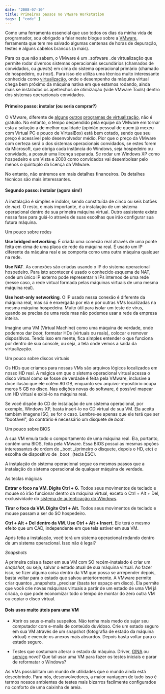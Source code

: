 ```yaml
---
date: "2008-07-10"
title: Primeiros passos no VMware Workstation
tags: [ "code" ]
---
```

Como uma ferramenta essencial que uso todos os dias da minha vida de programador, sou obrigado a falar neste blogue sobre a [VMware](http://www.vmware.com), ferramenta que tem me salvado algumas centenas de horas de depuração, testes e alguns cabelos brancos (a mais).

Para os que não sabem, o VMware é um _software _de virtualização que permite rodar diversos sistemas operacionais secundários (chamados de convidados, ou _guests_) em cima do sistema operacional primário (chamado de hospedeiro, ou _host_). Para isso ele utiliza uma técnica muito interessante conhecida como [virtualização](http://en.wikipedia.org/wiki/Virtualization), onde o desempenho da máquina virtual chega bem próximo da máquina nativa em que estamos rodando, ainda mais se instalados os apetrechos de otimização (vide VMware Tools) dentro dos sistemas operacionais convidados.

#### Primeiro passo: instalar (ou seria comprar?)

O VMware, diferente de [alguns](http://www.microsoft.com/windows/downloads/virtualpc/default.mspx) [outros](/virtualbox) [programas de virtualização](http://www.cl.cam.ac.uk/research/srg/netos/xen/), não é gratuito. No entanto, o tempo despendido pela equipe da VMware em tornar esta a solução a de melhor qualidade (opinião pessoal de quem já mexeu com Virtual PC e pouco de VirtualBox) está bem cotado, sendo que seu preço é acessível pelo desenvolvedor médio. Pior que o preço da VMware com certeza será o dos sistemas operacionais convidados, se estes forem da Microsoft, que obriga cada instância do Windows, seja hospedeiro ou convidado, a possuir uma licença separada. Se rodar um Windows XP como hospedeiro e um Vista e 2000 como convidados vai desembolsar pelo menos o quíntuplo da licença da VMware.

No entanto, não entremos em mais detalhes financeiros. Os detalhes técnicos são mais interessantes.

#### Segundo passo: instalar (agora sim!)

A instalação é simples e indolor, sendo constituída de cinco ou seis botões de _next_. O resto, e mais importante, é a instalação de um sistema operacional dentro de sua primeira máquina virtual. Outro assistente existe nessa fase para guiá-lo através de suas escolhas que irão configurar sua futura máquina.

Um pouco sobre redes

**Use bridged networking**. É criada uma conexão real através de uma ponte feita em cima de uma placa de rede da máquina real. É usado um IP diferente da máquina real e se comporta como uma outra máquina qualquer na rede.

**Use NAT**. As conexões são criadas usando o IP do sistema operacional hospedeiro. Para isto acontecer é usado o conhecido esquema de NAT, onde um único IP externo pode representar n IPs internos de uma rede (nesse caso, a rede virtual formada pelas máquinas virtuais de uma mesma máquina real).

**Use host-only networking**. O IP usado nessa conexão é diferente da máquina real, mas só é enxergada por ela e por outras VMs localizadas na mesma máquina hospedeira. Muito útil para isolar um teste de vírus, quando se precisa de uma rede mas não podemos usar a rede da empresa inteira.

Imagine uma VM (Virtual Machine) como uma máquina de verdade, onde podemos dar _boot_, formatar HDs (virtuais ou reais), colocar e remover dispositivos. Tendo isso em mente, fica simples entender o que funciona por dentro de sua console, ou seja, a tela onde vemos a saída da virtualização.

Um pouco sobre discos virtuais

Os HDs que criamos para nossas VMs são arquivos lógicos localizados em nosso HD real. A mágica em que o sistema operacional virtual acessa o disco virtual como se fosse de verdade é feita pela VMware, inclusive a doce ilusão que ele cotém 80 GB, enquanto seu arquivo-repositório ocupa meros 5 GB no disco. Nas edições novas do software, é possível mapear um HD virtual e exibi-lo na máquina real.

Se você dispõe do CD de instalação de um sistema operacional, por exemplo, Windows XP, basta inseri-lo no CD virtual de sua VM. Ela aceita também imagens ISO, se for o caso. Lembre-se apenas que ele terá que ser "bootável", do contrário é necessário um disquete de _boot_.

Um pouco sobre BIOS

A sua VM emula todo o comportamento de uma máquina real. Ela, portanto, contém uma BIOS, feita pela VMware. Essa BIOS possui as mesmas opções interessantes de ordem de _boot _(primeiro o disquete, depois o HD, etc) e escolha de dispositivo de _boot _(tecla ESC).

A instalação do sistema operacional segue os mesmos passos que a instalação do sistema operacional de qualquer máquina de verdade.

As teclas mágicas

**Entrar o foco na VM. Digite Ctrl + G.** Todos seus movimentos de teclado e mouse só irão funcionar dentro da máquina virtual, exceto o Ctrl + Alt + Del, exclusividade do [sistema de autenticação do Windows](/gina-x-credential-provider).

**Tirar o foco da VM. Digite Ctrl + Alt.** Todos seus movimentos de teclado e mouse passam a ser do SO hospedeiro.

**Ctrl + Alt + Del dentro da VM. Use Ctrl + Alt + Insert.** Ele terá o mesmo efeito que um CAD, independente em que tela estiver em sua VM.

Após feita a instalação, você terá um sistema operacional rodando dentro de um sistema operacional. Isso não é legal?

_Snapshots_

A primeira coisa a fazer em sua VM com SO recém-instalado é criar um _snapshot_, ou seja, salvar o estado atual de sua máquina virtual. Ao fazer isso, se fizer alguma coisa dentro da VM que possa se arrepender depois, basta voltar para o estado que salvou anteriormente. A VMware permite criar quantos _snapshots _precisar (basta ter espaço em disco). Ela permite que você crie novas máquinas virtuais a partir de um estado de uma VM já criada, o que pode economizar todo o tempo de montar do zero outra VM ou copiar o disco virtual.

#### Dois usos muito úteis para uma VM

	
  * Abrir os seus e-mails suspeitos. Não tenha mais medo de sujar seu computador com e-mails de conteúdo duvidoso. Crie um estado seguro em sua VM através de um snapshot (fotografia de estado da máquina virtual) e execute os anexos mais absurdos. Depois basta voltar para o estado seguro.

	
  * Testes que costumam alterar o estado da máquina. Driver, [GINA](/gina-x-credential-provider) ou [serviço](/como-rodar-qualquer-coisa-como-servico) novo? Que tal usar uma VM para fazer os testes iniciais e parar de reformatar o Windows?

As VMs possibilitam um mundo de utilidades que o mundo ainda está descobrindo. Para nós, desenvolvedores, a maior vantagem de tudo isso é termos nossos ambientes de testes mais bizarros facilmente configurados no conforto de uma caixinha de areia.

